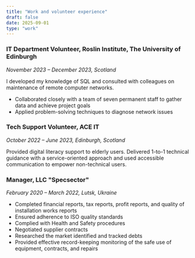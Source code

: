 ```yaml
---
title: "Work and volunteer experience"
draft: false
date: 2025-09-01
type: "work"
---
```


### IT Department Volunteer, Roslin Institute, The University of Edinburgh

_November 2023 – December 2023, Scotland_

I developed my knowledge of SQL and consulted with colleagues on maintenance of remote computer networks.

- Collaborated closely with a team of seven permanent staff to gather data and achieve project goals
- Applied problem-solving techniques to diagnose network issues

### Tech Support Volunteer, ACE IT

_October 2022 – June 2023, Edinburgh, Scotland_

Provided digital literacy support to elderly users. Delivered 1-to-1 technical guidance with a service-oriented approach and used accessible communication to empower non-technical users.

### Manager, LLC "Specsector"

_February 2020 – March 2022, Lutsk, Ukraine_

- Completed financial reports, tax reports, profit reports, and quality of installation works reports
- Ensured adherence to ISO quality standards
- Complied with Health and Safety procedures
- Negotiated supplier contracts
- Researched the market identified and tracked debts
- Provided effective record-keeping monitoring of the safe use of equipment, contracts, and repairs
